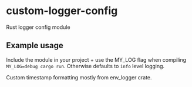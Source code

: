 # custom-logger-config
Rust logger config module

## Example usage
Include the module in your project + use the MY_LOG flag when compiling `MY_LOG=debug cargo run`. Otherwise defaults to `info` level logging.

Custom timestamp formatting mostly from env_logger crate.
